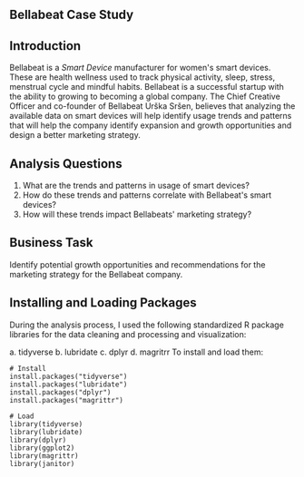 ## Bellabeat Case Study
## Introduction
Bellabeat is a _Smart Device_ manufacturer for women's smart devices. These are health wellness used to track physical activity, sleep, stress, menstrual cycle and mindful habits. Bellabeat is a successful startup with the ability to growing to becoming a global company. The Chief Creative Officer and co-founder of Bellabeat Urška Sršen, believes that analyzing the available data on smart devices will help identify usage trends and patterns that will help the company identify expansion and growth opportunities and design a better marketing strategy.

## Analysis Questions
1. What are the trends and patterns in usage of smart devices?
2. How do these trends and patterns correlate with Bellabeat's smart devices?
3. How will these trends impact Bellabeats' marketing strategy?

## Business Task
Identify potential growth opportunities and recommendations for the  marketing strategy for the Bellabeat company.

## Installing and Loading Packages

During the analysis process, I used the following standardized R package libraries for the data cleaning and processing and visualization:

a. tidyverse
b. lubridate
c. dplyr
d. magritrr
To install and load them:

```{r}
# Install
install.packages("tidyverse")
install.packages("lubridate")
install.packages("dplyr")
install.packages("magrittr")

# Load
library(tidyverse)
library(lubridate)
library(dplyr)
library(ggplot2)
library(magrittr)
library(janitor)
```

